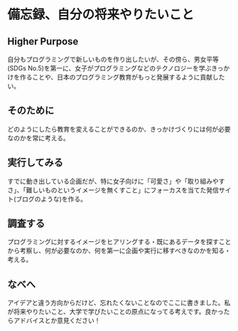 # 備忘録、自分の将来やりたいこと

## Higher Purpose
自分もプログラミングで新しいものを作り出したいが、その傍ら、男女平等(SDGs No.5)を第一に、女子がプログラミングなどのテクノロジーを学ぶきっかけを作ることや、日本のプログラミング教育がもっと発展するように貢献したい。

## そのために
どのようにしたら教育を変えることができるのか、きっかけづくりには何が必要なのかを常に考える。

## 実行してみる
すでに動き出している企画だが、特に女子向けに「可愛さ」や「取り組みやすさ」、「難しいものというイメージを無くすこと」にフォーカスを当てた発信サイト(ブログのような)を作る。

## 調査する
プログラミングに対するイメージをヒアリングする・既にあるデータを探すことから考察し、何が必要なのか、何を第一に企画や実行に移すべきなのかを知る・考える。

## なべへ
アイデアと違う方向からだけど、忘れたくないことなのでここに書きました。私が将来やりたいこと、大学で学びたいことの原点になってる考えです。良かったらアドバイスとか意見ください！
